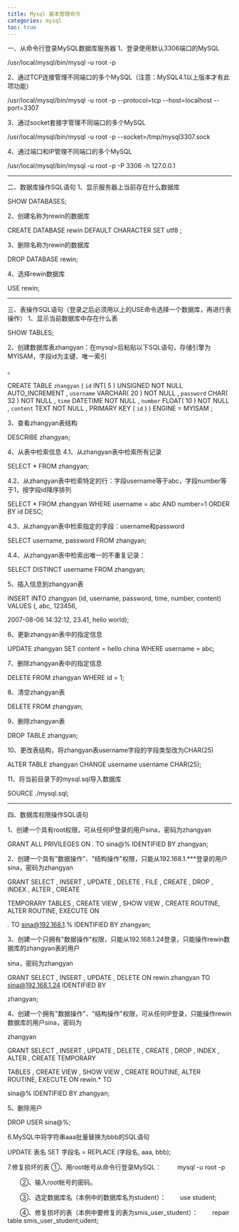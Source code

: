 ```yaml
---
title: Mysql 基本管理命令
categories: mysql
toc: true
---
```


一、从命令行登录MySQL数据库服务器 1、登录使用默认3306端口的MySQL

/usr/local/mysql/bin/mysql -u root -p

2、通过TCP连接管理不同端口的多个MySQL（注意：MySQL4.1以上版本才有此项功能）

/usr/local/mysql/bin/mysql -u root -p --protocol=tcp --host=localhost --port=3307

3、通过socket套接字管理不同端口的多个MySQL

/usr/local/mysql/bin/mysql -u root -p --socket=/tmp/mysql3307.sock

4、通过端口和IP管理不同端口的多个MySQL

/usr/local/mysql/bin/mysql -u root -p -P 3306 -h 127.0.0.1

--------------------------------------------------------------------------------

二、数据库操作SQL语句 1、显示服务器上当前存在什么数据库

SHOW DATABASES;

2、创建名称为rewin的数据库

CREATE DATABASE rewin DEFAULT CHARACTER SET utf8 ;

3、删除名称为rewin的数据库

DROP DATABASE rewin;

4、选择rewin数据库

USE rewin;

--------------------------------------------------------------------------------

三、表操作SQL语句（登录之后必须用以上的USE命令选择一个数据库，再进行表操作） 1、显示当前数据库中存在什么表

SHOW TABLES;

2、创建数据库表zhangyan：在mysql>后粘贴以下SQL语句，存储引擎为MYISAM，字段id为主键、唯一索引

。

CREATE TABLE `zhangyan` ( `id` INT( 5 ) UNSIGNED NOT NULL AUTO_INCREMENT , `username` VARCHAR( 20 ) NOT NULL , `password` CHAR( 32 ) NOT NULL , `time` DATETIME NOT NULL , `number` FLOAT( 10 ) NOT NULL , `content` TEXT NOT NULL , PRIMARY KEY ( `id` ) ) ENGINE = MYISAM ;

3、查看zhangyan表结构

DESCRIBE zhangyan;

4、从表中检索信息 4.1、从zhangyan表中检索所有记录

SELECT * FROM zhangyan;

4.2、从zhangyan表中检索特定的行：字段username等于abc，字段number等于1，按字段id降序排列

SELECT * FROM zhangyan WHERE username = abc AND number=1 ORDER BY id DESC;

4.3、从zhangyan表中检索指定的字段：username和password

SELECT username, password FROM zhangyan;

4.4、从zhangyan表中检索出唯一的不重复记录：

SELECT DISTINCT username FROM zhangyan;

5、插入信息到zhangyan表

INSERT INTO zhangyan (id, username, password, time, number, content) VALUES (, abc, 123456,

2007-08-06 14:32:12, 23.41, hello world);

6、更新zhangyan表中的指定信息

UPDATE zhangyan SET content = hello china WHERE username = abc;

7、删除zhangyan表中的指定信息

DELETE FROM zhangyan WHERE id = 1;

8、清空zhangyan表

DELETE FROM zhangyan;

9、删除zhangyan表

DROP TABLE zhangyan;

10、更改表结构，将zhangyan表username字段的字段类型改为CHAR(25)

ALTER TABLE zhangyan CHANGE username username CHAR(25);

11、将当前目录下的mysql.sql导入数据库

SOURCE ./mysql.sql;

--------------------------------------------------------------------------------

四、数据库权限操作SQL语句 

1、创建一个具有root权限，可从任何IP登录的用户sina，密码为zhangyan

GRANT ALL PRIVILEGES ON *.* TO sina@% IDENTIFIED BY zhangyan;

2、创建一个具有"数据操作"、"结构操作"权限，只能从192.168.1.***登录的用户sina，密码为zhangyan

GRANT SELECT , INSERT , UPDATE , DELETE , FILE , CREATE , DROP , INDEX , ALTER , CREATE

TEMPORARY TABLES , CREATE VIEW , SHOW VIEW , CREATE ROUTINE, ALTER ROUTINE, EXECUTE ON

*.* TO sina@192.168.1.% IDENTIFIED BY zhangyan;

3、创建一个只拥有"数据操作"权限，只能从192.168.1.24登录，只能操作rewin数据库的zhangyan表的用户

sina，密码为zhangyan

GRANT SELECT , INSERT , UPDATE , DELETE ON  rewin.zhangyan TO sina@192.168.1.24 IDENTIFIED BY

zhangyan;

4、创建一个拥有"数据操作"、"结构操作"权限，可从任何IP登录，只能操作rewin数据库的用户sina，密码为

zhangyan

GRANT SELECT , INSERT , UPDATE , DELETE , CREATE , DROP , INDEX , ALTER , CREATE TEMPORARY

TABLES , CREATE VIEW , SHOW VIEW , CREATE ROUTINE, ALTER ROUTINE, EXECUTE ON rewin.* TO

sina@% IDENTIFIED BY zhangyan;

5、删除用户

DROP USER sina@%;

6.MySQL中将字符串aaa批量替换为bbb的SQL语句

UPDATE 表名 SET 字段名 = REPLACE (字段名, aaa, bbb);

7.修复损坏的表       ①、用root帐号从命令行登录MySQL： 　　     mysql -u root -p

　　②、输入root帐号的密码。

　　③、选定数据库名（本例中的数据库名为student）： 　　use student;

　　④、修复损坏的表（本例中要修复的表为smis_user_student）： 　　repair table smis_user_student;udent;